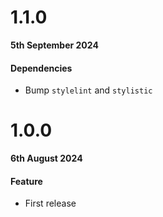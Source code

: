 # 1.1.0

**5th September 2024**

#### Dependencies

- Bump `stylelint` and `stylistic`

# 1.0.0

**6th August 2024**

#### Feature

- First release
